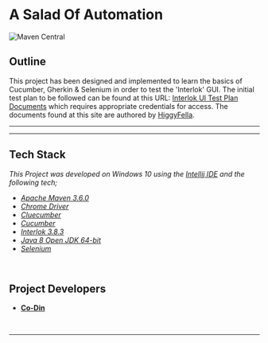 
# __A Salad Of Automation__

![Maven Central](https://img.shields.io/maven-central/v/org.apache.maven/apache-maven.svg?label=Maven%20Central)

## Outline

This project has been designed and implemented to learn the basics of Cucumber, Gherkin & Selenium in order to test the 'Interlok' GUI. 
The initial test plan to be followed can be found at this URL: 
[Interlok UI Test Plan Documents](https://reedelsevier.sharepoint.com/sites/OG-RBIAdaptris/Shared%20Documents/Forms/AllItems.aspx?id=%2Fsites%2FOG%2DRBIAdaptris%2FShared%20Documents%2FInterlok%20UI%20Test%20Plan%20Documents)
which requires appropriate credentials for access.
The documents found at this site are authored by [HiggyFella](https://github.com/higgyfella).
<br />
***
***

## Tech Stack


*_This Project was developed on Windows 10 using the [Intellij IDE](https://www.jetbrains.com/idea/download/#section=windows) and the following tech; <br />_*
* *[Apache Maven 3.6.0](https://maven.apache.org/download.cgi)*<br />
* *[Chrome Driver](http://chromedriver.chromium.org/)*<br />
* *[Cluecumber](https://github.com/trivago/cluecumber-report-plugin)*<br />
* *[Cucumber](https://cucumber.io/)*<br />
* *[Interlok 3.8.3](https://development.adaptris.net/installers/Interlok/3.8.3/)*<br />
* *_[Java 8 Open JDK 64-bit](https://www.azul.com/downloads/zulu/zulu-windows/)_*<br />
* *[Selenium](https://www.seleniumhq.org/)*<br />

<br />

## Project Developers

  * __[Co-Din](https://github.com/Co-Din)__
  <br />
  
***
  
